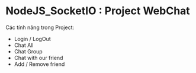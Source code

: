 # NodeJS_SocketIO : Project WebChat
Các tính năng trong Project:
  + Login / LogOut
  + Chat All
  + Chat Group
  + Chat with our friend
  + Add / Remove friend
